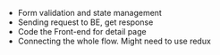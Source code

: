 - Form validation and state management
- Sending request to BE, get response
- Code the Front-end for detail page
- Connecting the whole flow. Might need to use redux
